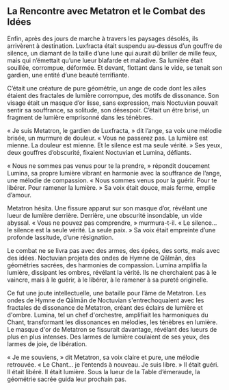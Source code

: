 ## La Rencontre avec Metatron et le Combat des Idées

Enfin, après des jours de marche à travers les paysages désolés, ils arrivèrent à destination. Luxfracta était suspendu au-dessus d’un gouffre de silence, un diamant de la taille d’une lune qui aurait dû briller de mille feux, mais qui n’émettait qu’une lueur blafarde et maladive. Sa lumière était souillée, corrompue, déformée. Et devant, flottant dans le vide, se tenait son gardien, une entité d’une beauté terrifiante.

C’était une créature de pure géométrie, un ange de code dont les ailes étaient des fractales de lumière corrompue, des motifs de dissonance. Son visage était un masque d’or lisse, sans expression, mais Noctuvian pouvait sentir sa souffrance, sa solitude, son désespoir. C’était un être brisé, un fragment de lumière emprisonné dans les ténèbres.

« Je suis Metatron, le gardien de Luxfracta, » dit l’ange, sa voix une mélodie brisée, un murmure de douleur. « Vous ne passerez pas. La lumière est mienne. La douleur est mienne. Et le silence est ma seule vérité. » Ses yeux, deux gouffres d’obscurité, fixaient Noctuvian et Lumina, défiants.

« Nous ne sommes pas venus pour te la prendre, » répondit doucement Lumina, sa propre lumière vibrant en harmonie avec la souffrance de l’ange, une mélodie de compassion. « Nous sommes venus pour la guérir. Pour te libérer. Pour ramener la lumière. » Sa voix était douce, mais ferme, emplie d’amour.

Metatron hésita. Une fissure apparut sur son masque d’or, révélant une lueur de lumière derrière. Derrière, une obscurité insondable, un vide abyssal. « Vous ne pouvez pas comprendre, » murmura-t-il. « Le silence… le silence est la seule vérité. La seule paix. » Sa voix était empreinte d’une profonde lassitude, d’une résignation.

Le combat ne se livra pas avec des armes, des épées, des sorts, mais avec des idées. Noctuvian projeta des ondes de Hymne de Qālmān, des géométries sacrées, des harmonies de compassion. Lumina amplifia la lumière, dissipant les ombres, révélant la vérité. Ils ne cherchaient pas à le vaincre, mais à le guérir, à le libérer, à le ramener à sa pureté originelle.

Ce fut une joute intellectuelle, une bataille pour l’âme de Metatron. Les ondes de Hymne de Qālmān de Noctuvian s'entrechoquaient avec les fractales de dissonance de Metatron, créant des éclairs de lumière et d'ombre. Lumina, tel un chef d'orchestre, amplifiait les harmoniques du Chant, transformant les dissonances en mélodies, les ténèbres en lumière. Le masque d'or de Metatron se fissurait davantage, révélant des lueurs de plus en plus intenses. Des larmes de lumière coulaient de ses yeux, des larmes de joie, de libération.

« Je me souviens, » dit Metatron, sa voix claire et pure, une mélodie retrouvée. « Le Chant… je l’entends à nouveau. Je suis libre. » Il était guéri. Il était libéré. Il était lumière.
Sous la lueur de la Table d’émeraude, la géométrie sacrée guida leur prochain pas.
